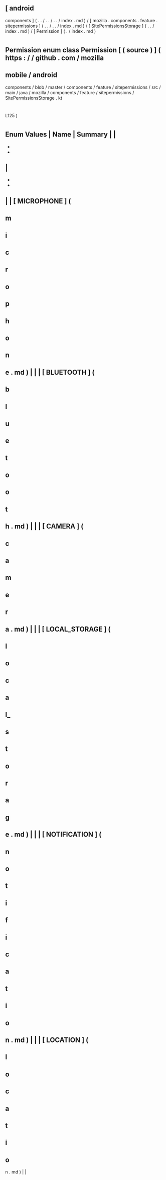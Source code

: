 [
android
-
components
]
(
.
.
/
.
.
/
.
.
/
index
.
md
)
/
[
mozilla
.
components
.
feature
.
sitepermissions
]
(
.
.
/
.
.
/
index
.
md
)
/
[
SitePermissionsStorage
]
(
.
.
/
index
.
md
)
/
[
Permission
]
(
.
/
index
.
md
)
#
Permission
enum
class
Permission
[
(
source
)
]
(
https
:
/
/
github
.
com
/
mozilla
-
mobile
/
android
-
components
/
blob
/
master
/
components
/
feature
/
sitepermissions
/
src
/
main
/
java
/
mozilla
/
components
/
feature
/
sitepermissions
/
SitePermissionsStorage
.
kt
#
L125
)
#
#
#
Enum
Values
|
Name
|
Summary
|
|
-
-
-
|
-
-
-
|
|
[
MICROPHONE
]
(
-
m
-
i
-
c
-
r
-
o
-
p
-
h
-
o
-
n
-
e
.
md
)
|
|
|
[
BLUETOOTH
]
(
-
b
-
l
-
u
-
e
-
t
-
o
-
o
-
t
-
h
.
md
)
|
|
|
[
CAMERA
]
(
-
c
-
a
-
m
-
e
-
r
-
a
.
md
)
|
|
|
[
LOCAL_STORAGE
]
(
-
l
-
o
-
c
-
a
-
l_
-
s
-
t
-
o
-
r
-
a
-
g
-
e
.
md
)
|
|
|
[
NOTIFICATION
]
(
-
n
-
o
-
t
-
i
-
f
-
i
-
c
-
a
-
t
-
i
-
o
-
n
.
md
)
|
|
|
[
LOCATION
]
(
-
l
-
o
-
c
-
a
-
t
-
i
-
o
-
n
.
md
)
|
|
